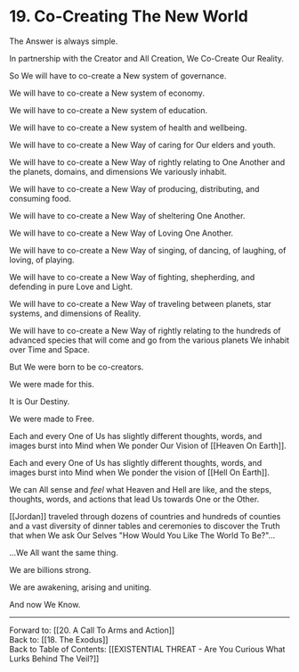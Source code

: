 # 19. Co-Creating The New World

The Answer is always simple.  

In partnership with the Creator and All Creation, We Co-Create Our Reality. 

So We will have to co-create a New system of governance. 

We will have to co-create a New system of economy. 

We will have to co-create a New system of education.  

We will have to co-create a New system of health and wellbeing. 

We will have to co-create a New Way of caring for Our elders and youth.  

We will have to co-create a New Way of rightly relating to One Another and the planets, domains, and dimensions We variously inhabit.  

We will have to co-create a New Way of producing, distributing, and consuming food. 

We will have to co-create a New Way of sheltering One Another.  

We will have to co-create a New Way of Loving One Another.  

We will have to co-create a New Way of singing, of dancing, of laughing, of loving, of playing.  

We will have to co-create a New Way of fighting, shepherding, and defending in pure Love and Light.  

We will have to co-create a New Way of traveling between planets, star systems, and dimensions of Reality.  

We will have to co-create a New Way of rightly relating to the hundreds of advanced species that will come and go from the various planets We inhabit over Time and Space.  

But We were born to be co-creators. 

We were made for this. 

It is Our Destiny. 

We were made to Free. 

Each and every One of Us has slightly different thoughts, words, and images burst into Mind when We ponder Our Vision of [[Heaven On Earth]]. 

Each and every One of Us has slightly different thoughts, words, and images burst into Mind when We ponder the vision of [[Hell On Earth]].  

We can All sense and *feel* what Heaven and Hell are like, and the steps, thoughts, words, and actions that lead Us towards One or the Other. 

[[Jordan]] traveled through dozens of countries and hundreds of counties and a vast diversity of dinner tables and ceremonies to discover the Truth that when We ask Our Selves "How Would You Like The World To Be?"...

...We All want the same thing. 

We are billions strong.  

We are awakening, arising and uniting. 

And now We Know. 

____

Forward to: [[20. A Call To Arms and Action]]        
Back to: [[18. The Exodus]]  
Back to Table of Contents: [[EXISTENTIAL THREAT - Are You Curious What Lurks Behind The Veil?]]      
